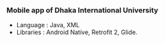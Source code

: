 
### Mobile app of Dhaka International University

* Language : Java, XML
* Libraries : Android Native, Retrofit 2, Glide.
        
